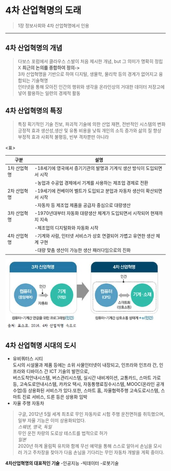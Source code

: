 # 4차 산업혁명의 도래

> 1장 정보사회와 4차 산업혁명에서 인용
***

## 4차 산업혁명의 개념
> 다보스 포럼에서 클라우스 스발이 처음 제시한 개념, but 그 의미가 명확히 정립X
**최근의 논의를 종합하여 정의->**<br>
3차 산업혁명을 기반으로 하여 디지털, 생물학, 물리학 등의 경계가 없어지고 융합되는 기술혁명<br>
인터넷을 통해 모아진 인간의 행위와 생각을 온라인상의 거대한 데이터 저장고에 넣어 활용하는 일련의 경제적 활동
## 4차 산업혁명의 특징
> 특징
획기적인 기술 진보, 파괴적 기술에 의한 산업 재편, 전반적인 시스템의 변화
> 긍정적 효과
생산성,생산 및 유통 비용을 낮춰 개인의 소득 증가와 삶의 질 향상
> 부정적 효과
사회적 불평등, 빈부 격차뿐만 아니라

<표>

|구분|설명|
|---|---|
|1차 산업혁명|-18세기에 영국에서 증기기관의 발명과 기계식 생산 방식이 도입되면서 시작|
||-농업과 수공업 경제에서 기계를 사용하는 제조업 경제로 전환|
|2차 산업혁명|-19세기에 컨베이어 벨트가 도입되고 분업과 자동차 생산이 확산되면서 시작|
||-자동차 등 제조업 제품을 공급자 중심으로 대량생산|
|3차 산업혁명|-1970년대부터 자동화 대량생산 체계가 도입되면서 시작되어 현재까지 지속|
||-제조업의 디지털화와 자동화 시작|
|4차 산업혁명|-기계와 사람, 인터넷 서비스가 상호 연결되어 가볍고 유연한 생산 체계 구현|
||-대량 맞춤 생산이 가능한 생산 패러다임으로의 진화|

![4차 산업혁명](./img/그림01_3차산업과4차산업.jpg)

## 4차 산업혁명 시대의 도시
- 유비쿼터스 시티<br>
도시의 시설물과 제품 등에는 소위 사물인터넷이 내장되고, 인프라와 인프라 간, 인프라와 디바이스 간 ICT 기술의 발전으로,<br>
버스도착안내시스템, 버스관리시스템, 실시간 내비게이션, 교통카드, 스마트 가로등, 고속도로안내시스템, 카카오 택시, 자동통행료징수시스템, MOOC(온라인 공개수업)등 상용화된 서비스가 있다.또한, 스마트 홈, 자율협력주행 고속도로시스템, 스마트 진료 서비스, 드론 등은 상용화 임박<br>
- 자율 주행 자동차<br>
> 구글, 2012년 5월 세계 최초로 무인 자동차로 시험 주행 운전면허를 취득했으며, 일부 자율 기능은 이미 상용화되었다.<br>
*스웨덴, 영국, 독일* <br>
무인 운전 차량의 도로상 테스트를 법적으로 허가<br>
*일본* <br>
2020년 하계 올림픽 유치와 함께 무선 예약을 통해 스스로 알아서 손님을 모시러 가고 주차장을 찾아가 다음 손님을 기다리는 무인 자동차 개발을 게획 중이다.<br>

**4차산업혁명의 대표적인 기술**
-인공지능
-빅데이터
-로봇기술
